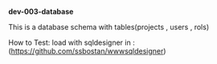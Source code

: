 **dev-003-database**

This is a database schema with tables(projects , users , rols)

How to Test:
load with sqldesigner in : (https://github.com/ssbostan/wwwsqldesigner)
